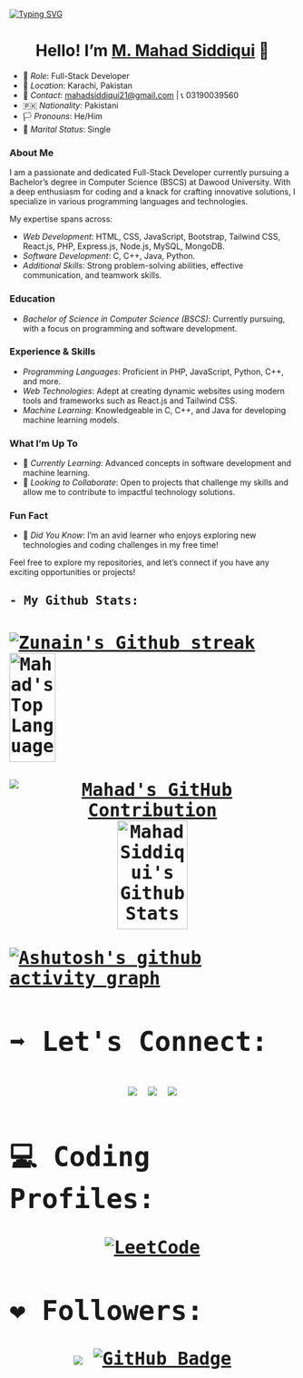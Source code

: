 [![Typing SVG](https://readme-typing-svg.demolab.com?font=Fira+Code&weight=700&size=22&pause=1000&color=B31A7D&background=F8A8D400&vCenter=true&multiline=true&width=435&lines=Welcome+to+my+GitHub+Profile!%F0%9F%91%8B)](https://git.io/typing-svg)
<div align="center">
  <h1>Hello! I’m <a href="https://github.com/Mahad-Siddiqui">M. Mahad Siddiqui</a> 👋</h1>
</div>

- 🌟 *Role*: Full-Stack Developer
- 📍 *Location*: Karachi, Pakistan
- 📧 *Contact*: [mahadsiddiqui21@gmail.com](mailto:mahadsiddiqui21@gmail.com) | 📞 03190039560
- 🇵🇰 *Nationality*: Pakistani
- 🏳️ *Pronouns*: He/Him
- 💼 *Marital Status*: Single

### About Me
I am a passionate and dedicated Full-Stack Developer currently pursuing a Bachelor’s degree in Computer Science (BSCS) at Dawood University. With a deep enthusiasm for coding and a knack for crafting innovative solutions, I specialize in various programming languages and technologies.

My expertise spans across:
- *Web Development*: HTML, CSS, JavaScript, Bootstrap, Tailwind CSS, React.js, PHP, Express.js, Node.js, MySQL, MongoDB.
- *Software Development*: C, C++, Java, Python.
- *Additional Skills*: Strong problem-solving abilities, effective communication, and teamwork skills.

### Education
- *Bachelor of Science in Computer Science (BSCS)*: Currently pursuing, with a focus on programming and software development.

### Experience & Skills
- *Programming Languages*: Proficient in PHP, JavaScript, Python, C++, and more.
- *Web Technologies*: Adept at creating dynamic websites using modern tools and frameworks such as React.js and Tailwind CSS.
- *Machine Learning*: Knowledgeable in C, C++, and Java for developing machine learning models.

### What I’m Up To
- 🌱 *Currently Learning*: Advanced concepts in software development and machine learning.
- 🤝 *Looking to Collaborate*: Open to projects that challenge my skills and allow me to contribute to impactful technology solutions.

### Fun Fact
- 🎉 *Did You Know*: I’m an avid learner who enjoys exploring new technologies and coding challenges in my free time!

Feel free to explore my repositories, and let’s connect if you have any exciting opportunities or projects!



<h2><samp> - My Github Stats:<samp/><h2/>
<div>
<p >
<a href="https://github.com/Mahad-Siddiqui">
        <img src="https://github-readme-streak-stats.herokuapp.com/?user=Mahad-Siddiqui&theme=radical&border=7F3FBF&background=0D1117" alt="Zunain's Github streak"/>
</a>
        <a href="https://github.com/Mahad-Siddiqui"><img alt="Mahad's Top Languages" src="https://denvercoder1-github-readme-stats.vercel.app/api/top-langs/?username=Mahad-Siddiqui&langs_count=8&layout=compact&theme=react&border_color=7F3FBF&bg_color=0D1117&title_color=F85D7F&icon_color=F8D866" height="192px" width="40%"/>
        </a>
</p>
        <p align='center'>
          <a href="https://github.com/Mahad-Siddiqui">
            <img src="https://github-profile-summary-cards.vercel.app/api/cards/profile-details?username=Mahad-Siddiqui&theme=radical" alt="Mahad's GitHub Contribution"/>
          </a>
      

<a>
    <a href = "https://github.com/Mahad-Siddiqui"><img alt = "Mahad Siddiqui's Github Stats" src = "https://denvercoder1-github-readme-stats.vercel.app/api?username=Mahad-Siddiqui&show_icons=true&count_private=true&theme=react&border_color=7F3FBF&bg_color=0D1117&title_color=F85D7F&icon_color=F8D866" height = "192px" width = "49.5%"/></a>
</a>
  </p>
<div/>

[![Ashutosh's github activity graph](https://github-readme-activity-graph.vercel.app/graph?username=Mahad-Siddiqui&bg_color=20222e&color=4e96ff&line=0083ff&point=ffffff&area=true&hide_border=true)](https://github.com/Mahad-Siddiqui/github-readme-activity-graph)

## ➡️ Let's Connect:
<div align="center">
<a href = "https://linkedin.com/in/mahad31"><img src="https://img.icons8.com/fluent/48/000000/linkedin.png"/></a>
<a href = "https://www.instagram.com/poetrybymahad31?igsh=MWhldDJoYnBsdWUyYg=="><img src="https://img.icons8.com/fluent/48/000000/instagram-new.png"/></a>
<a href = "https://www.facebook.com/profile.php?id=61551657878159&mibextid=ZbWKwL"><img src="https://img.icons8.com/fluency/48/null/facebook-new.png"/></a>
</div>

## 💻 Coding Profiles:
<p align="center">  
  <a href="https://leetcode.com/Mahad31/">
    <img src="https://img.shields.io/badge/LeetCode-000000?style=for-the-badge&logo=LeetCode&logoColor=#d16c06" alt="LeetCode">
  </a>
</p>

## ❤ Followers:
<div align= "center">
<a href="https://github.com/Mahad-Siddiqui/github-profile-views-counter"> <img src="https://komarev.com/ghpvc/?username=Mahad Siddiqui"></a>
<a href="https://github.com/Mahad-Siddiqui?tab=followers"><img src="https://img.shields.io/github/followers/Mahad-Siddiqui?label=Followers&style=social" alt="GitHub Badge"></a>
</div>

<!---
M-Mahad-Siddiqui/M-Mahad-Siddiqui is a ✨ special ✨ repository showcasing my journey as a passionate developer. Your insights and connections are welcome!
--->
